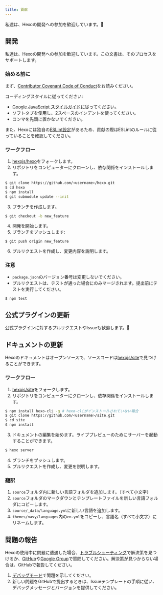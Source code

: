 ```yaml
---
title: 貢献
---
```


私達は、Hexoの開発への参加を歓迎しています。🤗

## 開発

私達は、Hexoの開発への参加を歓迎しています。この文書は、そのプロセスをサポートします。

### 始める前に

まず、[Contributor Covenant Code of Conduct](https://github.com/hexojs/hexo/blob/master/CODE_OF_CONDUCT.md)をお読みください。

コーディングスタイルに従ってください:

- [Google JavaScript スタイルガイド](https://google.github.io/styleguide/jsguide.html)に従ってください。
- ソフトタブを使用し、2スペースのインデントを使ってください。
- コンマを先頭に置かないでください。


また、Hexoには独自の[ESLint設定](https://github.com/hexojs/eslint-config-hexo)があるため、貢献の際はESLintのルールに従っていることを確認してください。

### ワークフロー

1. [hexojs/hexo]をフォークします。
2. リポジトリをコンピューターにクローンし、依存関係をインストールします。

``` bash
$ git clone https://github.com/<username>/hexo.git
$ cd hexo
$ npm install
$ git submodule update --init
```

3. ブランチを作成します。

``` bash
$ git checkout -b new_feature
```

4. 開発を開始します。
5. ブランチをプッシュします:

```
$ git push origin new_feature
```

6. プルリクエストを作成し、変更内容を説明します。

### 注意

- `package.json`のバージョン番号は変更しないでください。
- プルリクエストは、テストが通った場合にのみマージされます。提出前にテストを実行してください。

``` bash
$ npm test
```

## 公式プラグインの更新

公式プラグインに対するプルリクエストやIssueも歓迎します。🤗

## ドキュメントの更新

Hexoのドキュメントはオープンソースで、ソースコードは[hexojs/site]で見つけることができます。

### ワークフロー

1. [hexojs/site]をフォークします。
2. リポジトリをコンピューターにクローンし、依存関係をインストールします。

``` bash
$ npm install hexo-cli -g # hexo-cliがインストールされていない場合
$ git clone https://github.com/<username>/site.git
$ cd site
$ npm install
```

3. ドキュメントの編集を始めます。ライブプレビューのためにサーバーを起動することができます。

``` bash
$ hexo server
```

4. ブランチをプッシュします。
5. プルリクエストを作成し、変更を説明します。

### 翻訳

1. `source`フォルダ内に新しい言語フォルダを追加します。（すべて小文字）
2. `source`フォルダのマークダウンとテンプレートファイルを新しい言語フォルダにコピーします。
3. `source/_data/language.yml`に新しい言語を追加します。
4. `themes/navy/languages`内の`en.yml`をコピーし、言語名（すべて小文字）にリネームします。

## 問題の報告

Hexoの使用中に問題に遭遇した場合、[トラブルシューティング](troubleshooting.html)で解決策を見つけるか、[GitHub](https://github.com/hexojs/hexo/issues)や[Google Group](https://groups.google.com/group/hexo)で質問してください。解決策が見つからない場合は、GitHubで報告してください。

1. [デバッグモード](commands.html#デバッグモード)で問題を示してください。
2. 新しい問題をGitHubで提出するときは、Issueテンプレートの手順に従い、デバッグメッセージとバージョンを提供してください。

[hexojs/hexo]: https://github.com/hexojs/hexo
[hexojs/site]: https://github.com/hexojs/site
